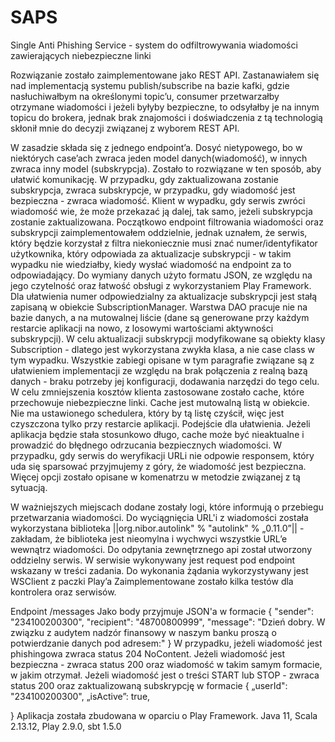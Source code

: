 # SAPS
Single Anti Phishing Service - system do odfiltrowywania wiadomości zawierających niebezpieczne linki

Rozwiązanie zostało zaimplementowane jako REST API. Zastanawiałem się nad implementacją systemu publish/subscribe na bazie kafki, gdzie nasłuchiwałbym na określonymi topic’u, consumer przetwarzałby otrzymane wiadomości i jeżeli byłyby bezpieczne, to odsyłałby je na innym topicu do brokera, jednak brak znajomości i doświadczenia z tą technologią skłonił mnie do decyzji związanej z wyborem REST API.

W zasadzie składa się z jednego endpoint’a. Dosyć nietypowego, bo w niektórych case’ach zwraca jeden model danych(wiadomość), w innych zwraca inny model (subskrypcja). Zostało to rozwiązane w ten sposób, aby ułatwić komunikację. W przypadku, gdy zaktualizowana zostanie subskrypcja, zwraca subskrypcje, w przypadku, gdy wiadomość jest bezpieczna - zwraca wiadomość. 
Klient w wypadku, gdy serwis zwróci wiadomość wie, że może przekazać ją dalej, tak samo, jeżeli subskrypcja zostanie zaktualizowana. Początkowo endpoint filtrowania wiadomości oraz subskrypcji zaimplementowałem oddzielnie, jednak uznałem, że serwis, który będzie korzystał z filtra niekoniecznie musi znać numer/identyfikator użytkownika, który odpowiada za aktualizacje subskrypcji - 
w takim wypadku nie wiedziałby, kiedy wysłać wiadomość na endpoint za to odpowiadający. Do wymiany danych użyto formatu JSON, ze względu na jego czytelność oraz łatwość obsługi z wykorzystaniem Play Framework.
Dla ułatwienia numer odpowiedzialny za aktualizacje subskrypcji jest stałą zapisaną w obiekcie SubscriptionManager.  Warstwa DAO pracuje nie na bazie danych, a na mutowalnej liście (dane są generowane przy każdym restarcie aplikacji na nowo, z losowymi wartościami aktywności subskrypcji). W celu aktualizacji subskrypcji modyfikowane są obiekty klasy Subscription - dlatego jest wykorzystana zwykła klasa, 
a nie case class w tym wypadku. Wszystkie zabiegi opisane w tym paragrafie związane są z ułatwieniem implementacji ze względu na brak połączenia z realną bazą danych - braku potrzeby jej konfiguracji, dodawania narzędzi do tego celu.
W celu zmniejszenia kosztów klienta zastosowane zostało cache, które przechowuje niebezpieczne linki. Cache jest mutowalną listą w obiekcie. Nie ma ustawionego schedulera, który by tą listę czyścił, więc jest czyszczona tylko przy restarcie aplikacji. Podejście dla ułatwienia. Jeżeli aplikacja będzie stała stosunkowo długo, cache może być nieaktualne i prowadzić do błędnego odrzucania bezpiecznych wiadomości.
W przypadku, gdy serwis do weryfikacji URLi nie odpowie responsem, który uda się sparsować przyjmujemy z góry, że wiadomość jest bezpieczna. Więcej opcji zostało opisane w komenatrzu w metodzie związanej z tą sytuacją.

W ważniejszych miejscach dodane zostały logi, które informują o przebiegu przetwarzania wiadomości.
Do wyciągnięcia URL'i z wiadomości została wykorzystana biblioteka ||org.nibor.autolink" % "autolink" % „0.11.0”|| - zakładam, że biblioteka jest nieomylna i wychwyci wszystkie URL’e wewnątrz wiadomości.
Do odpytania zewnętrznego api został utworzony oddzielny serwis. W serwisie wykonywany jest request pod endpoint wskazany w treści zadania. Do wykonania żądania wykorzystywany jest WSClient z paczki Play’a
Zaimplementowane zostało kilka testów dla kontrolera oraz serwisów.

Endpoint /messages
Jako body przyjmuje JSON'a w formacie
{
    "sender": "234100200300",
    "recipient": "48700800999",
    "message": "Dzień dobry. W związku z audytem nadzór finansowy w naszym banku proszą o potwierdzanie danych pod adresem:"
}
W przypadku, jeżeli wiadomość jest phishingowa zwraca status 204 NoContent.
Jeżeli wiadomość jest bezpieczna - zwraca status 200 oraz wiadomość w takim samym formacie, w jakim otrzymał.
Jeżeli wiadomość jest o treści START lub STOP - zwraca status 200 oraz zaktualizowaną subskrypcję w formacie
{
„userId": "234100200300",
„isActive”: true,

}
Aplikacja została zbudowana w oparciu o Play Framework.
Java 11, Scala 2.13.12,
Play 2.9.0, sbt 1.5.0
